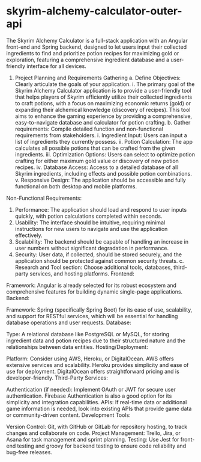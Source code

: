 # skyrim-alchemy-calculator-outer-api
The Skyrim Alchemy Calculator is a full-stack application with an Angular front-end and Spring backend, designed to let users input their collected ingredients to find and prioritize potion recipes for maximizing gold or exploration, featuring a comprehensive ingredient database and a user-friendly interface for all devices.

1.	Project Planning and Requirements Gathering
a.	Define Objectives: Clearly articulate the goals of your application.
i.	The primary goal of the Skyrim Alchemy Calculator application is to provide a user-friendly tool that helps players of Skyrim efficiently utilize their collected ingredients to craft potions, with a focus on maximizing economic returns (gold) or expanding their alchemical knowledge (discovery of recipes). This tool aims to enhance the gaming experience by providing a comprehensive, easy-to-navigate database and calculator for potion crafting.
b.	Gather requirements: Compile detailed function and non-functional requirements from stakeholders.
i.	Ingredient Input: Users can input a list of ingredients they currently possess.
ii.	Potion Calculation: The app calculates all possible potions that can be crafted from the given ingredients.
iii.	Optimization Options: Users can select to optimize potion crafting for either maximum gold value or discovery of new potion recipes.
iv.	Database Access: Access to a detailed database of all Skyrim ingredients, including effects and possible potion combinations.
v.	Responsive Design: The application should be accessible and fully functional on both desktop and mobile platforms.

Non-Functional Requirements:

1.	Performance: The application should load and respond to user inputs quickly, with potion calculations completed within seconds.
2.	Usability: The interface should be intuitive, requiring minimal instructions for new users to navigate and use the application effectively.
3.	Scalability: The backend should be capable of handling an increase in user numbers without significant degradation in performance.
4.	Security: User data, if collected, should be stored securely, and the application should be protected against common security threats.
c.	Research and Tool section: Choose additional tools, databases, third-party services, and hosting platforms.
Frontend:

Framework: Angular is already selected for its robust ecosystem and comprehensive features for building dynamic single-page applications.
Backend:

Framework: Spring (specifically Spring Boot) for its ease of use, scalability, and support for RESTful services, which will be essential for handling database operations and user requests.
Database:

Type: A relational database like PostgreSQL or MySQL, for storing ingredient data and potion recipes due to their structured nature and the relationships between data entities.
Hosting/Deployment:

Platform: Consider using AWS, Heroku, or DigitalOcean. AWS offers extensive services and scalability. Heroku provides simplicity and ease of use for deployment. DigitalOcean offers straightforward pricing and is developer-friendly.
Third-Party Services:

Authentication (if needed): Implement OAuth or JWT for secure user authentication. Firebase Authentication is also a good option for its simplicity and integration capabilities.
APIs: If real-time data or additional game information is needed, look into existing APIs that provide game data or community-driven content.
Development Tools:

Version Control: Git, with GitHub or GitLab for repository hosting, to track changes and collaborate on code.
Project Management: Trello, Jira, or Asana for task management and sprint planning.
Testing: Use Jest for front-end testing and groovy  for backend testing to ensure code reliability and bug-free releases.
